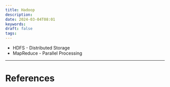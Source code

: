 ```yaml
---
title: Hadoop
description: 
date: 2024-03-04T08:01
keywords: 
draft: false
tags:
---
```

- HDFS - Distributed Storage 
- MapReduce - Parallel Processing

---
# References
